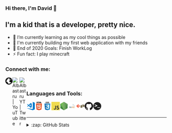 ### Hi there, I'm David 👋

## I'm a kid that is a developer, pretty nice.

- 🌱 I’m currently learning as my cool things as possible
- 👯 I'm currently building my first web application with my friends
- 🥅 End of 2020 Goals: Finish WorkLog
- ⚡ Fun fact: I play minecraft

### Connect with me:

[<img align="left" alt="davidilie.com" width="22px" src="https://raw.githubusercontent.com/iconic/open-iconic/master/svg/globe.svg" />][website]
[<img align="left" alt="Albastru | YouTube" width="22px" src="https://cdn.jsdelivr.net/npm/simple-icons@v3/icons/youtube.svg" />][youtube]
[<img align="left" alt="AlbastruYT | Twitter" width="22px" src="https://cdn.jsdelivr.net/npm/simple-icons@v3/icons/twitter.svg" />][twitter]

<br />

### Languages and Tools:

<img align="left" alt="Visual Studio Code" width="26px" src="https://raw.githubusercontent.com/github/explore/80688e429a7d4ef2fca1e82350fe8e3517d3494d/topics/visual-studio-code/visual-studio-code.png" />
<img align="left" alt="HTML5" width="26px" src="https://raw.githubusercontent.com/github/explore/80688e429a7d4ef2fca1e82350fe8e3517d3494d/topics/html/html.png" />
<img align="left" alt="CSS3" width="26px" src="https://raw.githubusercontent.com/github/explore/80688e429a7d4ef2fca1e82350fe8e3517d3494d/topics/css/css.png" />
<img align="left" alt="JavaScript" width="26px" src="https://raw.githubusercontent.com/github/explore/80688e429a7d4ef2fca1e82350fe8e3517d3494d/topics/javascript/javascript.png" />
<img align="left" alt="Node.js" width="26px" src="https://raw.githubusercontent.com/github/explore/80688e429a7d4ef2fca1e82350fe8e3517d3494d/topics/nodejs/nodejs.png" />
<img align="left" alt="MySQL" width="26px" src="https://raw.githubusercontent.com/github/explore/80688e429a7d4ef2fca1e82350fe8e3517d3494d/topics/mysql/mysql.png" />
<img align="left" alt="Git" width="26px" src="https://raw.githubusercontent.com/github/explore/80688e429a7d4ef2fca1e82350fe8e3517d3494d/topics/git/git.png" />
<img align="left" alt="GitHub" width="26px" src="https://raw.githubusercontent.com/github/explore/78df643247d429f6cc873026c0622819ad797942/topics/github/github.png" />
<img align="left" alt="Terminal" width="26px" src="https://raw.githubusercontent.com/github/explore/80688e429a7d4ef2fca1e82350fe8e3517d3494d/topics/terminal/terminal.png" />

<br />
<br />

---

<details>
  <summary>:zap: GitHub Stats</summary>

  <img align="left" alt="David's GitHub Stats" src="https://github-readme-stats.codestackr.vercel.app/api?username=DavidIlie&show_icons=true&hide_border=true" />

</details>

[website]: https://davidilie.com
[course]: http://vsCodeHero.com
[twitter]: https://twitter.com/AlbastruYT
[youtube]: https://youtube.com/c/davtdlthediamondlord
